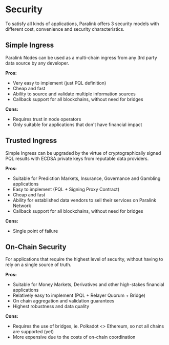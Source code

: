 <!--
order: 6
-->

# Security

To satisfy all kinds of applications, Paralink offers 3 security models with different cost, convenience and security characteristics. 

## Simple Ingress

Paralink Nodes can be used as a multi-chain ingress from any 3rd party data source by any developer.

**Pros:**

- Very easy to implement (just PQL definition)
- Cheap and fast
- Ability to source and validate multiple information sources
- Callback support for all blockchains, without need for bridges

**Cons:**

- Requires trust in node operators
- Only suitable for applications that don't have financial impact

## Trusted Ingress

Simple Ingress can be upgraded by the virtue of cryptographically signed PQL results with ECDSA private keys from reputable data providers.

**Pros:**

- Suitable for Prediction Markets, Insurance, Governance and Gambling applications
- Easy to implement (PQL + Signing Proxy Contract)
- Cheap and fast
- Ability for established data vendors to sell their services on Paralink Network
- Callback support for all blockchains, without need for bridges

**Cons:**

- Single point of failure

## On-Chain Security

For applications that require the highest level of security, without having to rely on a single source of truth.

**Pros:**

- Suitable for Money Markets, Derivatives and other high-stakes financial applications
- Relatively easy to implement (PQL + Relayer Quorum + Bridge)
- On chain aggregation and validation guarantees
- Highest robustness and data quality

**Cons:**

- Requires the use of bridges, ie. Polkadot <> Ethereum, so not all chains are supported (yet)
- More expensive due to the costs of on-chain coordination
